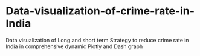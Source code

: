 # Data-visualization-of-crime-rate-in-India
Data visualization of Long and short term Strategy to reduce crime rate in India in comprehensive dynamic Plotly and Dash graph
